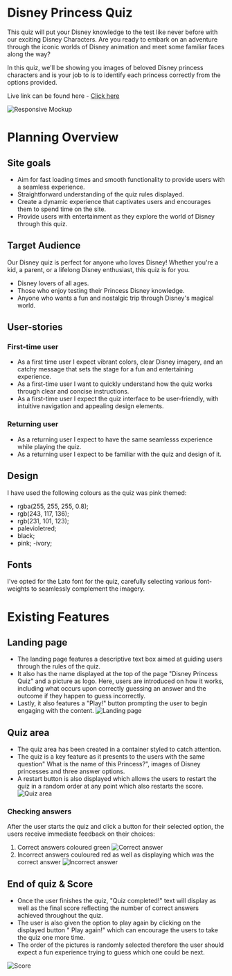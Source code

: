   # Disney Princess Quiz
   This quiz will put your Disney knowledge to the test like never before with our exciting Disney Characters. Are you ready to embark on an adventure through the iconic worlds of Disney animation and meet some familiar faces along the way?

In this quiz, we'll be showing you images of beloved Disney princess characters and is your job to is to identify each princess  correctly from the options provided. 

Live link can be found here - [Click here](https://constantinnicoleta.github.io/princess-quiz/)

![Responsive Mockup](documentation/Responsive_check.jpg)


# Planning Overview

## Site goals
- Aim for fast loading times and smooth functionality to provide users with a seamless experience.
- Straightforward understanding of the quiz rules displayed.
- Create a dynamic experience that captivates users and encourages them to spend time on the site.
- Provide users with entertainment as they explore the world of Disney through this quiz.

## Target Audience
Our Disney quiz is perfect for anyone who loves Disney! Whether you're a kid, a parent, or a lifelong Disney enthusiast, this quiz is for you.
- Disney lovers of all ages.
- Those who enjoy testing their Princess Disney knowledge.
- Anyone who wants a fun and nostalgic trip through Disney's magical world.

## User-stories

### First-time user 
- As a first time user I expect vibrant colors, clear Disney imagery, and an catchy message that sets the stage for a fun and entertaining experience.
- As a first-time user I want to quickly understand how the quiz works through clear and concise instructions.
- As a first-time user I expect the quiz interface to be user-friendly, with intuitive navigation and appealing design elements.

### Returning user
- As a returning user I expect to have the same seamlesss experience while playing the quiz.
- As a returning user I expect to be familiar with the quiz and design of it.

## Design

I have used the following colours as the quiz was pink themed:
 - rgba(255, 255, 255, 0.8);
 - rgb(243, 117, 136);
 - rgb(231, 101, 123); 
 - palevioletred;
 - black;
 - pink;
 -ivory;

 ## Fonts 

I've opted for the Lato font for the quiz, carefully selecting various font-weights to seamlessly complement the imagery.

# Existing Features 
 ## Landing page
 
 - The landing page features a descriptive text box aimed at guiding users through the rules of the quiz.
 - It also has the name displayed at the top of the page "Disney Princess Quiz" and a picture as logo.
 Here, users are introduced on how it works, including what occurs upon correctly guessing an answer and the outcome if they happen to guess incorrectly.
 - Lastly, it also features a "Play!" button prompting the user to begin engaging with the content.
 ![Landing page](documentation/landing_page.jpg)

 ## Quiz area
 - The quiz area has been created in a container styled to catch attention.
 -  The quiz is a key feature as it presents to the users with the same question" What is the name of this Princess?", images of Disney princesses and three answer options.
 -  A restart button is also displayed which allows the users to restart the quiz in a random order at any point which also restarts the score.
 ![Quiz area](documentation/start_quiz.jpg)

 ### Checking answers
 After the user starts the quiz and click a button for their selected option, the users receive immediate feedback on their 
   choices:
   1. Correct answers coloured green
   ![Correct answer](documentation/correct_answer_green.jpg)
   2. Incorrect answers couloured red as well as displaying which was the correct answer
   ![Incorrect answer](documentation/wrong_answer_red.jpg)

 ## End of quiz & Score
 - Once the user finishes the quiz, "Quiz completed!" text will display as well as the final score reflecting the number of correct answers achieved throughout the quiz.
 - The user is also given the option to play again by clicking on the displayed button " Play again!" which can encourage the users to take the quiz one more time. 
 - The order of the pictures is randomly selected therefore the user should expect a fun experience trying to guess which one could be next.

 ![Score](documentation/end_score.jpg)


